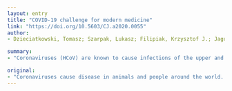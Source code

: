 ```yaml
---
layout: entry
title: "COVID-19 challenge for modern medicine"
link: "https://doi.org/10.5603/CJ.a2020.0055"
author:
- Dzieciatkowski, Tomasz; Szarpak, Lukasz; Filipiak, Krzysztof J.; Jaguszewski, Milosz; Ladny, Jerzy R.; Smereka, Jacek

summary:
- "Coronaviruses (HCoV) are known to cause infections of the upper and lower respiratory tract. The most common symptoms are fever and cough, fatigue, sputum production, dyspnea and myalgia. COVID-19 patients should be treated in specialist centers. Non-invasive ventilation and high-flow nasal oxygen therapy can be applied in mild and moderate non-hypercapnia cases."

original:
- "Coronaviruses cause disease in animals and people around the world. Human coronaviruses (HCoV) are mainly known to cause infections of the upper and lower respiratory tract but the symptoms may also involve the nervous and digestive systems. Since the beginning of December 2019, there has been an epidemic of SARS-CoV-2, which was originally referred to as 2019-nCoV. The most common symptoms are fever and cough, fatigue, sputum production, dyspnea, myalgia, arthralgia or sore throat, headache, nausea, vomiting or diarrhea (30%). The best prevention is to avoid exposure. In addition, contact persons should be subjected to mandatory quarantine. COVID-19 patients should be treated in specialist centers. A significant number of patients with pneumonia require passive oxygen therapy. Non-invasive ventilation and high-flow nasal oxygen therapy can be applied in mild and moderate non-hypercapnia cases. A lung-saving ventilation strategy must be implemented in acute respiratory distress syndrome and mechanically ventilated patients. Extracorporeal membrane oxygenation is a highly specialized method, available only in selected centers and not applicable to a significant number of cases. Specific pharmacological treatment for COVID-19 is not currently available. Modern medicine is gearing up to fight the new coronavirus pandemic. The key is a holistic approach to the patient including, primarily, the use of personal protective equipment to reduce the risk of further virus transmission, as well as patient management, which consists in both quarantine and, in the absence of specific pharmacological therapy, symptomatic treatment."
---
```


